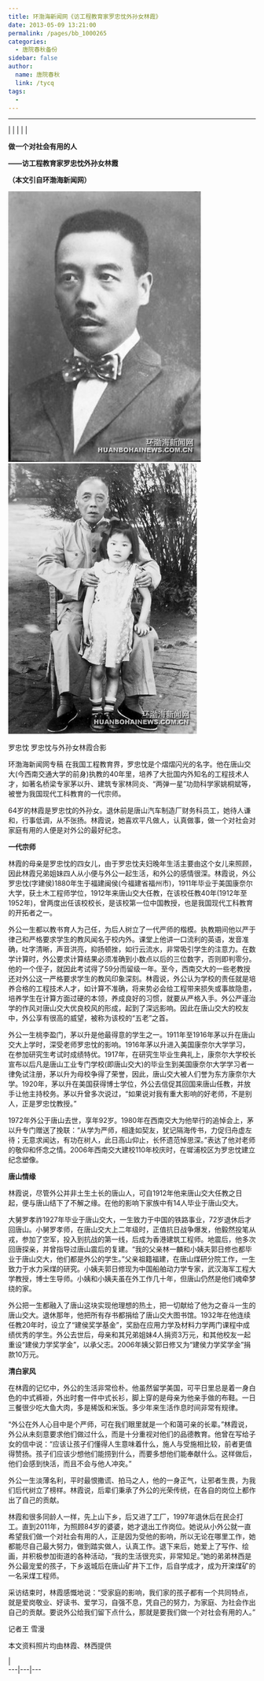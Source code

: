 ```yaml
---
title: 环渤海新闻网《访工程教育家罗忠忱外孙女林霞》
date: 2013-05-09 13:21:00
permalink: /pages/bb_1000265
categories: 
  - 唐院春秋备份
sidebar: false
author: 
  name: 唐院春秋
  link: /tycq
tags: 
  - 
---
```


* * *

  
|  |  |  |  |  
  

**做一个对社会有用的人**

**——访工程教育家罗忠忱外孙女林霞**

**（本文引自环渤海新闻网）**

![](/pic/www.huanbohainews.com.cn_pic_0_11_30_80_11308046_868975.jpg)
![](/pic/www.huanbohainews.com.cn_pic_0_11_30_80_11308047_885915.jpg)

罗忠忱 罗忠忱与外孙女林霞合影

  

环渤海新闻网专稿
在我国工程教育界，罗忠忱是个熠熠闪光的名字。他在唐山交大(今西南交通大学的前身)执教的40年里，培养了大批国内外知名的工程技术人才，如著名桥梁专家茅以升、建筑专家林同炎、“两弹一星”功勋科学家姚桐斌等，被誉为我国现代工科教育的一代宗师。

64岁的林霞是罗忠忱的外孙女。退休前是唐山汽车制造厂财务科员工，她待人谦和，行事低调，从不张扬。林霞说，她喜欢平凡做人，认真做事，做一个对社会对家庭有用的人便是对外公的最好纪念。

**一代宗师**

林霞的母亲是罗忠忱的四女儿，由于罗忠忱夫妇晚年生活主要由这个女儿来照顾，因此林霞兄弟姐妹四人从小便与外公一起生活，和外公的感情很深。林霞说，外公罗忠忱(字建侯)1880年生于福建闽侯(今福建省福州市)，1911年毕业于美国康奈尔大学，获土木工程师学位，1912年来唐山交大任教，在该校任教40年(1912年至1952年)，曾两度出任该校校长，是该校第一位中国教授，也是我国现代工科教育的开拓者之一。

外公一生都以教书育人为己任，为后人树立了一代严师的楷模。执教期间他以严于律己和严格要求学生的教风闻名于校内外。课堂上他讲一口流利的英语，发音准确，吐字清晰，声音洪亮，抑扬顿挫，如行云流水，非常吸引学生的注意力。在数学计算时，外公要求计算结果必须准确到小数点以后的三位数字，否则即判零分。他的一个侄子，就因此考试得了59分而留级一年。至今，西南交大的一些老教授还对外公这一严格要求学生的教风印象深刻。林霞说，外公认为学校的责任就是培养合格的工程技术人才，如计算不准确，将来势必会给工程带来损失或事故隐患，培养学生在计算方面过硬的本领，养成良好的习惯，就要从严格入手。外公严谨治学的作风对唐山交大优良校风的形成，起到了深远影响。因此在唐山交大的校友中，外公享有很高的威望，被称为该校的“五老”之首。

外公一生桃李盈门，茅以升是他最得意的学生之一。1911年至1916年茅以升在唐山交大上学时，深受老师罗忠忱的影响。1916年茅以升进入美国康奈尔大学学习，在参加研究生考试时成绩特优。1917年，在研究生毕业生典礼上，康奈尔大学校长宣布以后凡是唐山工业专门学校(即唐山交大)的毕业生到美国康奈尔大学学习者一律免试注册，茅以升为母校争得了荣誉，因此，唐山交大被人们誉为东方康奈尔大学。1920年，茅以升在美国获得博士学位，外公去信促其回国来唐山任教，并放手让他主持校务。茅以升曾多次说过，“如果说对我有重大影响的好老师，不是别人，正是罗忠忱教授。”

1972年外公于唐山去世，享年92岁。1980年在西南交大为他举行的追悼会上，茅以升专门赠送了挽联：“从学为严师，相逢如契友，犹记隔海传书，力促归舟虚左待；无意求闻达，有功在树人，此日高山仰止，长怀遗范悼思深。”表达了他对老师的敬仰和怀念之情。2006年西南交大建校110年校庆时，在墀浦校区为罗忠忱建立纪念塑像。

**唐山情缘**

林霞说，尽管外公并非土生土长的唐山人，可自1912年他来唐山交大任教之日起，便与唐山结下了不解之缘。在他的影响下家族中有14人毕业于唐山交大。

大舅罗孝祚1927年毕业于唐山交大，一生致力于中国的铁路事业，72岁退休后才回唐山。小舅罗孝师，在唐山交大上二年级时，正值抗日战争爆发，他毅然投笔从戎，参加了空军，投入到抗战的第一线，后成为香港建筑工程师。地震后，他多次回唐探亲，并曾指导过唐山震后的复建。“我的父亲林一麟和小姨夫郭日修也都毕业于唐山交大，他们都是外公的学生。”父亲祖籍福建，在唐山煤研分院工作，一生致力于水力采煤的研究。小姨夫郭日修现为中国船舶动力学专家，武汉海军工程大学教授，博士生导师。小姨和小姨夫虽在外工作几十年，但唐山仍然是他们魂牵梦绕的家。

外公把一生都融入了唐山这块实现他理想的热土，把一切献给了他为之奋斗一生的唐山交大。退休那年，他把所有存书都捐给了唐山交大图书馆。1932年在他连续任教20年时，设立了“建侯奖学基金”，奖励在应用力学及材料力学两门课程中成绩优秀的学生。外公去世后，母亲和其兄弟姐妹4人捐资3万元，和其他校友一起重设“建侯力学奖学金”，以承父志。2006年姨父郭日修又为“建侯力学奖学金”捐款10万元。

**清白家风**

在林霞的记忆中，外公的生活非常俭朴。他虽然留学美国，可平日里总是着一身白色的中式裤褂，外出时套一件中式长衫，脚上穿的是母亲为他亲手做的布鞋。一日三餐很少吃大鱼大肉，多是稀饭和米饭。多少年来生活作息时间非常有规律。

“外公在外人心目中是个严师，可在我们眼里就是一个和蔼可亲的长辈。”林霞说，外公从未刻意要求他们做过什么，而是十分重视对他们的品德教育。他曾在写给子女的信中说：“应该让孩子们懂得人生意味着什么，施人与受施相比较，前者更值得赞扬。孩子们应该少想他们能捞到什么，而要多想他们能奉献什么。这样做后，他们会感到快活，而且不会与他人冲突。”

外公一生淡薄名利，平时最恨撒谎、拍马之人，他的一身正气，让邪者生畏，为我们后代树立了榜样。林霞说，后辈们秉承了外公的光荣传统，在各自的岗位上都作出了自己的贡献。

林霞和很多同龄人一样，先上山下乡，后又进了工厂，1997年退休后在民企打工。直到2011年，为照顾84岁的婆婆，她才退出工作岗位。她说从小外公就一直希望我们做一个对社会有用的人，正是因为受他的影响，所以无论在哪里工作，她都能尽自己最大努力，做到踏实做人，认真工作。退下来后，她爱上了写作、绘画，并积极参加街道的各种活动，“我的生活很充实，非常知足。”她的弟弟林西是外公最宠爱的孩子，下乡返城后在唐山矿井下工作，后自学成才，成为开滦煤矿的一名采煤工程师。

采访结束时，林霞感慨地说：“受家庭的影响，我们家的孩子都有一个共同特点，就是爱岗敬业、好读书、爱学习，自强不息，凭自己的努力，为家庭、为社会作出自己的贡献。要说外公给我们留下点什么，那就是要我们做一个对社会有用的人。”

记者王 雪漫

本文资料照片均由林霞、林西提供

  
  
|  
---|---|---